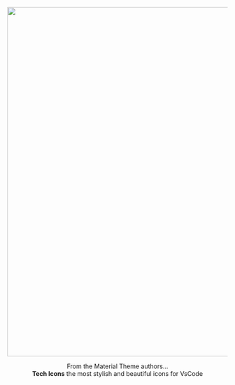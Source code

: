 <p align="center"><img width="800px" src="https://raw.githubusercontent.com/moxer-theme/moxer-icons-code/master/assets/cover.png"></p>

<p align="center">From the Material Theme authors...<br><strong>Tech Icons</strong> the most stylish and beautiful icons for VsCode</p>
<br><br>
